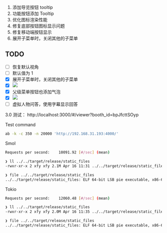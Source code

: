 1. 添加导览按钮 tooltip
2. 功能按钮添加 Tooltip
3. 优化图标渲染性能
4. 修复底部按钮图标显示问题
5. 修复移动端按钮显示
6. 展开子菜单时，关闭其他的子菜单

## TODO

- [ ] 恢复默认视角
- [ ] 默认值为 1
- [x] 展开子菜单时，关闭其他的子菜单
- [x] ![](Pasted%20image%2020240415162013.png)
- [x] 父级菜单按钮也添加气泡
- [x] ![](Pasted%20image%2020240415162043.png)
- [ ] 虚拟人物问答，使用字幕显示回答

3.0 测试： http://localhost:3000/#/viewer?booth_id=bpJfcttSOyp

Test command

```bash
ab -k -c 350 -n 20000 'http://192.168.31.193:4000/'
```

Smol

```bash
Requests per second:    10091.92 [#/sec] (mean)

❯ ll ../../target/release/static_files
-rwxr-xr-x 2 xfy xfy 2.1M Apr 16 11:31 ../../target/release/static_files

❯ file ../../target/release/static_files
../../target/release/static_files: ELF 64-bit LSB pie executable, x86-64, version 1 (SYSV), dynamically linked, interpreter /lib64/ld-linux-x86-64.so.2, BuildID[sha1]=01193cdc53afac7b1320bce6536dbf20179d247c, for GNU/Linux 4.4.0, stripped
```

Tokio

```bash
Requests per second:    12060.48 [#/sec] (mean)

❯ ll ../../target/release/static_files
-rwxr-xr-x 2 xfy xfy 2.0M Apr 16 11:35 ../../target/release/static_files

❯ file ../../target/release/static_files
../../target/release/static_files: ELF 64-bit LSB pie executable, x86-64, version 1 (SYSV), dynamically linked, interpreter /lib64/ld-linux-x86-64.so.2, BuildID[sha1]=cca69264a11d1badc9eac221e29294b379dbe14e, for GNU/Linux 4.4.0, stripped
```